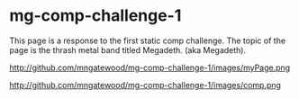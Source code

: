 # mg-comp-challenge-1
This page is a response to the first static comp challenge.  The topic of the page is the thrash metal band titled Megadeth. (aka Megadeth).

http://github.com/mngatewood/mg-comp-challenge-1/images/myPage.png

http://github.com/mngatewood/mg-comp-challenge-1/images/comp.png
